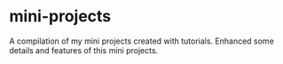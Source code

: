 # mini-projects
A compilation of my mini projects created with tutorials. Enhanced some details and features of this mini projects.
